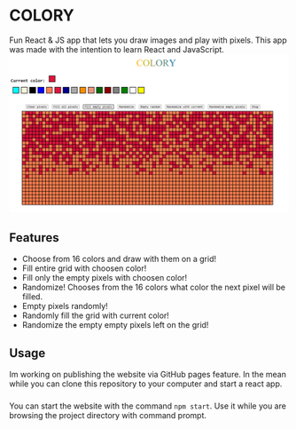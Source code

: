 # COLORY
Fun React &amp; JS app that lets you draw images and play with pixels.
This app was made with the intention to learn React and JavaScript.
![Colory](/images/colory.png)
## Features

- Choose from 16 colors and draw with them on a grid!
- Fill entire grid with choosen color!
- Fill only the empty pixels with choosen color!
- Randomize! Chooses from the 16 colors what color the next pixel will be filled.
- Empty pixels randomly!
- Randomly fill the grid with current color!
- Randomize the empty empty pixels left on the grid!

## Usage

Im working on publishing the website via GitHub pages feature. In the mean while you can clone this repository to your computer and start a react app.
###
You can start the website with the command `npm start`. Use it while you are browsing the project directory with command prompt.
